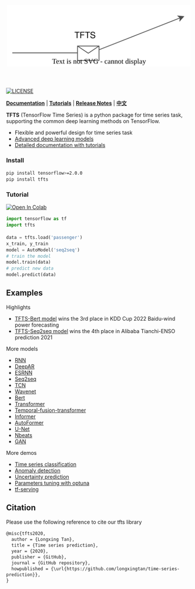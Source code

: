 <h1 align="center">
<img src="./docs/source/_static/logo.svg" width="500" align=center/>
</h1><br>

[![LICENSE](https://img.shields.io/badge/license-Anti%20996-blue.svg)](https://github.com/996icu/996.ICU/blob/master/LICENSE)

**[Documentation](https://time-series-prediction.readthedocs.io)** | **[Tutorials](https://time-series-prediction.readthedocs.io/en/latest/tutorials.html)** | **[Release Notes](https://time-series-prediction.readthedocs.io/en/latest/CHANGELOG.html)** | **[中文](https://github.com/LongxingTan/Time-series-prediction/blob/master/README_CN.md)**

**TFTS** (TensorFlow Time Series) is a python package for time series task, supporting the common deep learning methods on TensorFlow.
- Flexible and powerful design for time series task
- [Advanced deep learning models](./examples)
- [Detailed documentation with tutorials](https://time-series-prediction.readthedocs.io)


### Install
``` bash
pip install tensorflow>=2.0.0
pip install tfts
```


### Tutorial

[![Open In Colab](https://colab.research.google.com/assets/colab-badge.svg)](https://colab.research.google.com/drive/1_X7O2BkFLvqyCdZzDZvV2MB0aAvYALLC)

``` python
import tensorflow as tf
import tfts

data = tfts.load('passenger')
x_train, y_train
model = AutoModel('seq2seq')
# train the model
model.train(data)
# predict new data
model.predict(data)

```


## Examples
Highlights
- [TFTS-Bert model](https://github.com/LongxingTan/KDDCup2022-Baidu) wins the 3rd place in KDD Cup 2022 Baidu-wind power forecasting
- [TFTS-Seq2seq model](https://github.com/LongxingTan/Data-competitions/tree/master/tianchi-enso-prediction) wins the 4th place in Alibaba Tianchi-ENSO prediction 2021

More models 
- [RNN](./examples/run_rnn.py) 
- [DeepAR](./examples/run_deepar.py) 
- [ESRNN](./examples/run_esrnn.py) 
- [Seq2seq](./examples/run_seq2seq.py)
- [TCN](./examples/run_tcn.py)
- [Wavenet](./examples/run_wavenet.py)
- [Bert](./examples/run_bert.py)
- [Transformer](./examples/run_transformer.py)
- [Temporal-fusion-transformer](./examples/run_temporal_fusion_transformer.py)
- [Informer](./examples/run_informer.py)
- [AutoFormer](./examples/run_autoformer.py)
- [U-Net](./examples/run_unet.py)
- [Nbeats](./examples/run_nbeats.py)
- [GAN](./examples/run_gan.py)

More demos 
- [Time series classification](./examples/run_classification.py)
- [Anomaly detection](./examples/run_anomaly.py)
- [Uncertainty prediction](./examples/run_uncertrainty.py)
- [Parameters tuning with optuna](./examples/run_optuna.py)
- [tf-serving](./examples/)


## Citation

Please use the following reference to cite our tfts library 
```
@misc{tfts2020,
  author = {Longxing Tan},
  title = {Time series prediction},
  year = {2020},
  publisher = {GitHub},
  journal = {GitHub repository},
  howpublished = {\url{https://github.com/longxingtan/time-series-prediction}},
}
```
